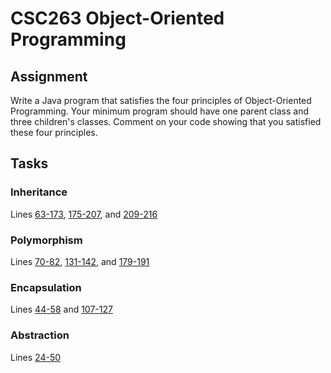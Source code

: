 # CSC263 Object-Oriented Programming

## Assignment 
Write a Java program that satisfies the four principles of Object-Oriented Programming. Your minimum program should have one parent class and three children's classes. Comment on your code showing that you satisfied these four principles. 

## Tasks
### Inheritance
Lines [63-173](./Main.java#L63), [175-207](./Main.java#L175), and [209-216](./Main.java#L209)

### Polymorphism
Lines [70-82](./Main.java#L70), [131-142](./Main.java#L131), and [179-191](./Main.java#L179)

### Encapsulation
Lines [44-58](./Main.java#L44) and [107-127](./Main.java#L107)

### Abstraction
Lines [24-50](./Main.java#L24)